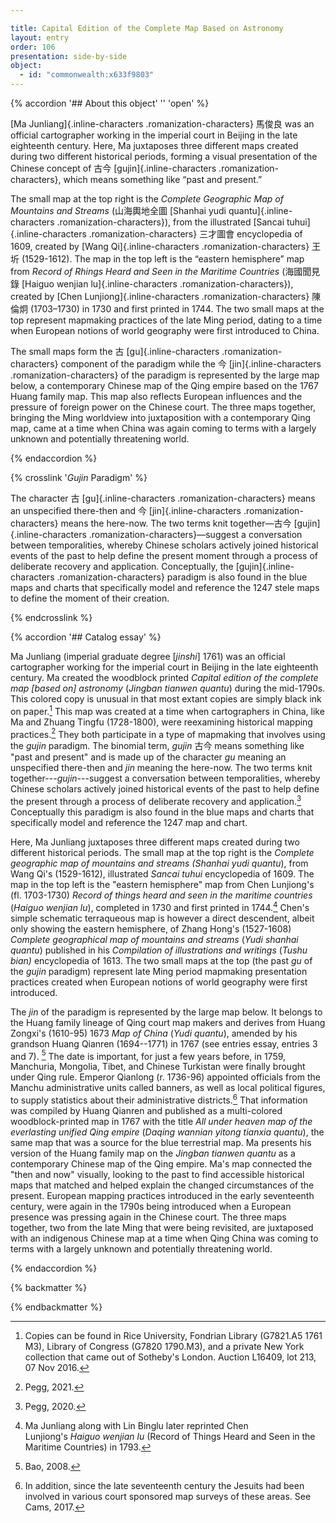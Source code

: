 ```yaml
---

title: Capital Edition of the Complete Map Based on Astronomy 
layout: entry
order: 106
presentation: side-by-side
object:
  - id: "commonwealth:x633f9803"
---
```


{% accordion '## About this object' '' 'open' %}

[Ma Junliang]{.inline-characters .romanization-characters} <span class="inline-characters chinese-characters">馬俊良</span> was an official cartographer working in the imperial court in Beijing in the late eighteenth century. Here, Ma juxtaposes three different maps created during two different historical periods, forming a visual presentation of the Chinese concept of <span class="inline-characters chinese-characters">古今</span> [gujin]{.inline-characters .romanization-characters}, which means something like “past and present.”

The small map at the top right is the *Complete Geographic Map of Mountains and Streams* (<span class="inline-characters chinese-characters">山海輿地全圖</span> [Shanhai yudi quantu]{.inline-characters .romanization-characters}), from the illustrated [Sancai tuhui]{.inline-characters .romanization-characters} <span class="inline-characters chinese-characters">三才圖會</span> encyclopedia of 1609, created by [Wang Qi]{.inline-characters .romanization-characters} <span class="inline-characters chinese-characters">王圻</span> (1529-1612). The map in the top left is the “eastern hemisphere” map from *Record of Rhings Heard and Seen in the Maritime Countries* (<span class="inline-characters chinese-characters">海國聞見錄</span> [Haiguo wenjian lu]{.inline-characters .romanization-characters}), created by [Chen Lunjiong]{.inline-characters .romanization-characters} <span class="inline-characters chinese-characters">陳倫炯</span> (1703–1730) in 1730 and first printed in 1744. The two small maps at the top represent mapmaking practices of the late Ming period, dating to a time when European notions of world geography were first introduced to China. 

The small maps form the <span class="inline-characters chinese-characters">古</span> [gu]{.inline-characters .romanization-characters} component of the paradigm while the <span class="inline-characters chinese-characters">今</span> [jin]{.inline-characters .romanization-characters} of the paradigm is represented by the large map below, a contemporary Chinese map of the Qing empire based on the 1767 Huang family map. This map also reflects European influences and the pressure of foreign power on the Chinese court. The three maps together, bringing the Ming worldview into juxtaposition with a contemporary Qing map, came at a time when China was again coming to terms with a largely unknown and potentially threatening world.

{% endaccordion %}

{% crosslink '_Gujin_ Paradigm' %}

The character <span class="inline-characters chinese-characters">古</span> [gu]{.inline-characters .romanization-characters} means an unspecified there-then and <span class="inline-characters chinese-characters">今</span> [jin]{.inline-characters .romanization-characters} means the here-now. The two terms knit together—<span class="inline-characters chinese-characters">古今</span> [gujin]{.inline-characters .romanization-characters}—suggest a conversation between temporalities, whereby Chinese scholars actively joined historical events of the past to help define the present moment through a process of deliberate recovery and application. Conceptually, the [gujin]{.inline-characters .romanization-characters} paradigm is also found in the blue maps and charts that specifically model and reference the 1247 stele maps to define the moment of their creation.

{% endcrosslink %}

{% accordion '## Catalog essay' %}

Ma Junliang (imperial graduate degree \[*jinshi*\] 1761) was an official cartographer working for the imperial court in Beijing in the late eighteenth century. Ma created the woodblock printed *Capital edition of the complete map \[based on\] astronomy* (*Jingban tianwen quantu*) during the mid-1790s. This colored copy is unusual in that most extant copies are simply black ink on paper.[^1] This map was created at a time when cartographers in China, like Ma and Zhuang Tingfu (1728-1800), were reexamining historical mapping practices.[^2] They both participate in a type of mapmaking that involves using the *gujin* paradigm. The binomial term, *gujin* <span class="inline-characters chinese-characters">古今</span> means something like "past and present" and is made up of the character *gu* meaning an unspecified there-then and *jin* meaning the here-now. The two terms knit together---*gujin*---suggest a conversation between temporalities, whereby Chinese scholars actively joined historical events of the past to help define the present through a process of deliberate recovery and application.[^3] Conceptually this paradigm is also found in the blue maps and charts that specifically model and reference the 1247 map and chart.

Here, Ma Junliang juxtaposes three different maps created during two different historical periods. The small map at the top right is the *Complete geographic map of mountains and streams* *(Shanhai yudi quantu*), from Wang Qi's (1529-1612), illustrated *Sancai tuhui* encyclopedia of 1609. The map in the top left is the "eastern hemisphere" map from Chen Lunjiong's (fl. 1703-1730) *Record of things heard and seen in the maritime countries* (*Haiguo wenjian lu*), completed in 1730 and first printed in 1744.[^4] Chen's simple schematic terraqueous map is however a direct descendent, albeit only showing the eastern hemisphere, of Zhang Hong's (1527-1608) *Complete geographical map of mountains and streams* (*Yudi shanhai quantu*) published in his *Compilation of illustrations and writings* (*Tushu bian)* encyclopedia of 1613. The two small maps at the top (the past *gu* of the *gujin* paradigm) represent late Ming period mapmaking presentation practices created when European notions of world geography were first introduced.

The *jin* of the paradigm is represented by the large map below. It belongs to the Huang family lineage of Qing court map makers and derives from Huang Zongxi's (1610-95) 1673 *Map of China* (*Yudi quantu*), amended by his grandson Huang Qianren (1694--1771) in 1767 (see entries essay, entries 3 and 7). [^5] The date is important, for just a few years before, in 1759, Manchuria, Mongolia, Tibet, and Chinese Turkistan were finally brought under Qing rule. Emperor Qianlong (r. 1736-96) appointed officials from the Manchu administrative units called banners, as well as local political figures, to supply statistics about their administrative districts.[^6] That information was compiled by Huang Qianren and published as a multi-colored woodblock-printed map in 1767 with the title *All under heaven map of the everlasting unified Qing empire* (*Daqing wannian yitong tianxia quantu*), the same map that was a source for the blue terrestrial map. Ma presents his version of the Huang family map on the *Jingban tianwen quantu* as a contemporary Chinese map of the Qing empire. Ma's map connected the "then and now" visually, looking to the past to find accessible historical maps that matched and helped explain the changed circumstances of the present. European mapping practices introduced in the early seventeenth century, were again in the 1790s being introduced when a European presence was pressing again in the Chinese court. The three maps together, two from the late Ming that were being revisited, are juxtaposed with an indigenous Chinese map at a time when Qing China was coming to terms with a largely unknown and potentially threatening world.

[^1]: Copies can be found in Rice University, Fondrian Library (G7821.A5 1761 M3), Library of Congress (G7820 1790.M3), and a private New York collection that came out of Sotheby's London. Auction L16409, lot 213, 07 Nov 2016.

[^2]: Pegg, 2021.

[^3]: Pegg, 2020.

[^4]: Ma Junliang along with Lin Binglu later reprinted Chen Lunjiong's *Haiguo wenjian lu* (Record of Things Heard and Seen in the Maritime Countries) in 1793.

[^5]: Bao, 2008.

[^6]: In addition, since the late seventeenth century the Jesuits had been involved in various court sponsored map surveys of these areas. See Cams, 2017.

{% endaccordion %}

{% backmatter %}


{% endbackmatter %}
